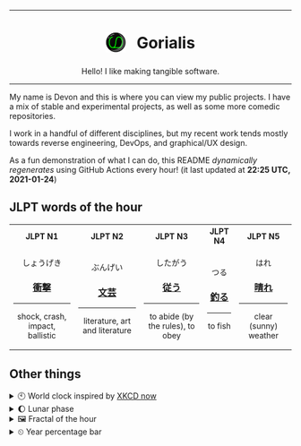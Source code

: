 ***

<h1 align="center">
<sub>
    <img src="readme/resources/avatar.png" height="36">
</sub>
&nbsp;
Gorialis
</h1>
<p align="center">
Hello! I like making tangible software.
</p>

***

My name is Devon and this is where you can view my public projects. I have a mix of stable and experimental projects, as well as some more comedic repositories.

I work in a handful of different disciplines, but my recent work tends mostly towards reverse engineering, DevOps, and graphical/UX design.

As a fun demonstration of what I can do, this README *dynamically regenerates* using GitHub Actions every hour! (it last updated at **22:25 UTC, 2021-01-24**)

<h2>JLPT words of the hour</h2>
<table>
    <tr>
        <th>JLPT N1</th>
        <th>JLPT N2</th>
        <th>JLPT N3</th>
        <th>JLPT N4</th>
        <th>JLPT N5</th>
    </tr>
    <tr>
        <td>
            <p align="center">しょうげき</p>
            <h3 align="center"><b><a href="https://jisho.org/search/%E8%A1%9D%E6%92%83">衝撃</a></b></h3>
            <hr>
            <p align="center">shock,<wbr> crash,<wbr> impact,<wbr> ballistic</p>
        </td>
        <td>
            <p align="center">ぶんげい</p>
            <h3 align="center"><b><a href="https://jisho.org/search/%E6%96%87%E8%8A%B8">文芸</a></b></h3>
            <hr>
            <p align="center">literature,<wbr> art and literature</p>
        </td>
        <td>
            <p align="center">したがう</p>
            <h3 align="center"><b><a href="https://jisho.org/search/%E5%BE%93%E3%81%86">従う</a></b></h3>
            <hr>
            <p align="center">to abide (by the rules),<wbr> to obey</p>
        </td>
        <td>
            <p align="center">つる</p>
            <h3 align="center"><b><a href="https://jisho.org/search/%E9%87%A3%E3%82%8B">釣る</a></b></h3>
            <hr>
            <p align="center">to fish</p>
        </td>
        <td>
            <p align="center">はれ</p>
            <h3 align="center"><b><a href="https://jisho.org/search/%E6%99%B4%E3%82%8C">晴れ</a></b></h3>
            <hr>
            <p align="center">clear (sunny) weather</p>
        </td>
    </tr>
</table>

<h2>Other things</h2>
<details>
<summary>🕙  World clock inspired by <a href="https://xkcd.com/now">XKCD now</a></summary>

> <img src="generated/now.png" width="512">

</details>
<details>
<summary>🌔 Lunar phase</summary>

The moon is approximately 41.75% through its phase (Waxing Gibbous).

</details>
<details>
<summary>&#x1f5bc; Fractal of the hour</summary>

> <img src="generated/fractal.png" width="512">

</details>
<details>
<summary>&#x23f2; Year percentage bar</summary>
<pre><code>2021 [█▁▁▁▁▁▁▁▁▁▁▁▁▁▁▁▁▁▁▁] 6.56%</code></pre>
</details>
